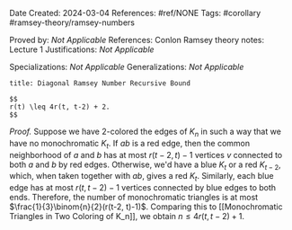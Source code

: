Date Created: 2024-03-04
References: #ref/NONE
Tags: #corollary #ramsey-theory/ramsey-numbers 

Proved by: <i>Not Applicable</i>
References: Conlon Ramsey theory notes: Lecture 1
Justifications: <i>Not Applicable</i>

Specializations: <i>Not Applicable</i>
Generalizations: <i>Not Applicable</i>

```ad-corollary
title: Diagonal Ramsey Number Recursive Bound

$$
r(t) \leq 4r(t, t-2) + 2.
$$
```

<i>Proof.</i> Suppose we have 2-colored the edges of $K_n$ in such a way that we have no monochromatic $K_t$. If $ab$ is a red edge, then the common neighborhood of $a$ and $b$ has at most $r(t-2, t)-1$ vertices $v$ connected to both $a$ and $b$ by red edges. Otherwise, we'd have a blue $K_t$ or a red $K_{t-2}$, which, when taken together with $ab$, gives a red $K_t$. Similarly, each blue edge has at most $r(t, t-2)-1$ vertices connected by blue edges to both ends. Therefore, the number of monochromatic triangles is at most $\frac{1}{3}\binom{n}{2}(r(t-2, t)-1)$. Comparing this to [[Monochromatic Triangles in Two Coloring of K_n]], we obtain $n\leq 4r(t,t-2)+1$.